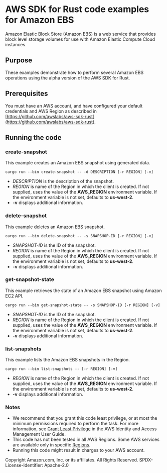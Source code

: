 # AWS SDK for Rust code examples for Amazon EBS

Amazon Elastic Block Store (Amazon EBS) is a web service that provides block level storage volumes for use with Amazon Elastic Compute Cloud instances.

## Purpose

These examples demonstrate how to perform several Amazon EBS operations using the alpha version of the AWS SDK for Rust.

## Prerequisites

You must have an AWS account, and have configured your default credentials and AWS Region as described in [https://github.com/awslabs/aws-sdk-rust](https://github.com/awslabs/aws-sdk-rust).

## Running the code

### create-snapshot

This example creates an Amazon EBS snapshot using generated data.

`cargo run --bin create-snapshot -- -d DESCRIPTION [-r REGION] [-v]`

- _DESCRIPTION_ is the description of the snapshot. 
- _REGION_ is name of the Region in which the client is created.
  If not supplied, uses the value of the __AWS_REGION__ environment variable.
  If the environment variable is not set, defaults to __us-west-2__.
- __-v__ displays additional information.

### delete-snapshot

This example deletes an Amazon EBS snapshot.

`cargo run --bin delete-snapshot -- -s SNAPSHOP-ID [-r REGION] [-v]`

- _SNAPSHOT-ID_ is the ID of the snapshot. 
- _REGION_ is name of the Region in which the client is created.
  If not supplied, uses the value of the __AWS_REGION__ environment variable.
  If the environment variable is not set, defaults to __us-west-2__.
- __-v__ displays additional information.

### get-snapshot-state

This example retrieves the state of an Amazon EBS snapshot using Amazon EC2 API.

`cargo run --bin get-snapshot-state -- -s SNAPSHOP-ID [-r REGION] [-v]`

- _SNAPSHOT-ID_ is the ID of the snapshot. 
- _REGION_ is name of the Region in which the client is created.
  If not supplied, uses the value of the __AWS_REGION__ environment variable.
  If the environment variable is not set, defaults to __us-west-2__.
- __-v__ displays additional information.

### list-snapshots

This example lists the Amazon EBS snapshots in the Region.

`cargo run --bin list-snapshots -- [-r REGION] [-v]`
 
- _REGION_ is name of the Region in which the client is created.
  If not supplied, uses the value of the __AWS_REGION__ environment variable.
  If the environment variable is not set, defaults to __us-west-2__.
- __-v__ displays additional information.

### Notes

- We recommend that you grant this code least privilege,
  or at most the minimum permissions required to perform the task.
  For more information, see
  [Grant Least Privilege](https://docs.aws.amazon.com/IAM/latest/UserGuide/best-practices.html#grant-least-privilege)
  in the AWS Identity and Access Management User Guide.
- This code has not been tested in all AWS Regions.
  Some AWS services are available only in specific
  [Regions](https://aws.amazon.com/about-aws/global-infrastructure/regional-product-services).
- Running this code might result in charges to your AWS account.

Copyright Amazon.com, Inc. or its affiliates. All Rights Reserved. SPDX-License-Identifier: Apache-2.0